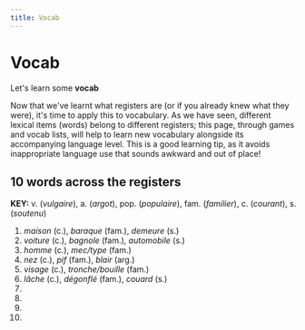 ```yaml
---
title: Vocab
---
```


<h1>Vocab</h1>
<p>Let's learn some <strong>vocab</strong></p>

<p>Now that we've learnt what registers are (or if you already knew what they were), it's time to apply this to vocabulary. As we have seen, different lexical items (words) belong to different registers; this page, through games and vocab lists, will help to learn new vocabulary alongside its accompanying language level. This is a good learning tip, as it avoids inappropriate language use that sounds awkward and out of place!
  
<h2>10 words across the registers</h2>
<p><strong>KEY:</strong> 
  v. (<i>vulgaire</i>), a. (<i>argot</i>), pop. (<i>populaire</i>), fam. (<i>familier</i>), c. (<i>courant</i>), s. (<i>soutenu</i>)</p>
<ol>
  <li><i>maison</i> (c.), <i>baraque</i> (fam.), <i>demeure</i> (s.)</li>
  <li><i>voiture</i> (c.), <i>bagnole</i> (fam.), <i>automobile</i> (s.)</li>
  <li><i>homme</i> (c.), <i>mec/type</i> (fam.)</li>
  <li><i>nez</i> (c.), <i>pif</i> (fam.), <i>blair</i> (arg.)</li>
  <li><i>visage</i> (c.), <i>tronche/bouille</i> (fam.)</li>
  <li><i>lâche</i> (c.), <i>dégonflé</i> (fam.), <i>couard</i> (s.)</li>
  <li></li>
  <li></li>
  <li></li>
  <li></li>
</ol>


